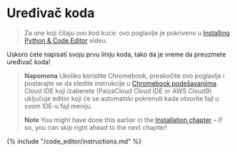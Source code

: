 # Uređivač koda

> Za one koji čitaju ovo kod kuće: ovo poglavlje je pokriveno u [Installing Python & Code Editor](https://www.youtube.com/watch?v=pVTaqzKZCdA&t=4m43s) videu.

Uskoro ćete napisati svoju prvu liniju koda, tako da je vreme da preuzmete uređivač koda!

> **Napomena** Ukoliko koristite Chromebook, preskočite ovo poglavlje i postarajte se da sledite instrukcije u [Chromebook podešavanjima](../chromebook_setup/README.md). Cloud IDE koji izaberete (PaizaCloud Cloud IDE or AWS Cloud9) uključuje editor koji će se automatski pokrenuti kada otvorite fajl u svom IDE-u fajl meniju.
> 
> **Note** You might have done this earlier in the [Installation chapter](../installation/README.md) – if so, you can skip right ahead to the next chapter!

{% include "/code_editor/instructions.md" %}